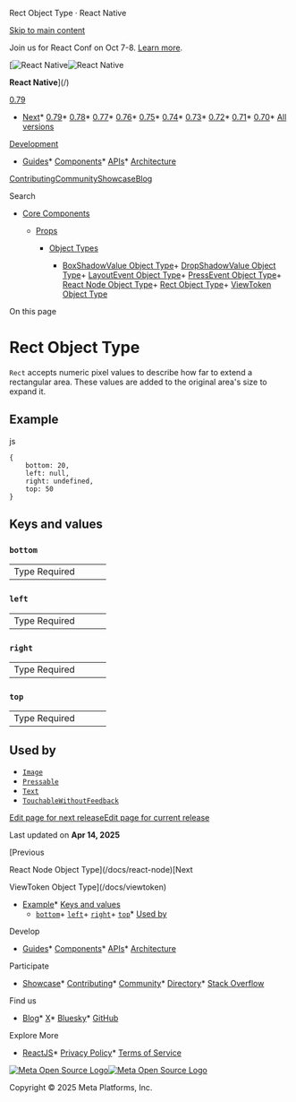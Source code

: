 Rect Object Type · React Native

[Skip to main content](#__docusaurus_skipToContent_fallback)

Join us for React Conf on Oct 7-8. [Learn more](https://conf.react.dev).

[![React Native](/img/header_logo.svg)![React Native](/img/header_logo.svg)

**React Native**](/)

[0.79](/docs/rect)

* [Next](/docs/next/rect)* [0.79](/docs/rect)* [0.78](/docs/0.78/rect)* [0.77](/docs/0.77/rect)* [0.76](/docs/0.76/rect)* [0.75](/docs/0.75/rect)* [0.74](/docs/0.74/rect)* [0.73](/docs/0.73/rect)* [0.72](/docs/0.72/rect)* [0.71](/docs/0.71/rect)* [0.70](/docs/0.70/rect)* [All versions](/versions)

[Development](#)

* [Guides](/docs/getting-started)* [Components](/docs/components-and-apis)* [APIs](/docs/accessibilityinfo)* [Architecture](/architecture/overview)

[Contributing](/contributing/overview)[Community](/community/overview)[Showcase](/showcase)[Blog](/blog)

Search

* [Core Components](/docs/components-and-apis)

  * [Props](/docs/image-style-props)

    * [Object Types](/docs/boxshadowvalue)

      + [BoxShadowValue Object Type](/docs/boxshadowvalue)+ [DropShadowValue Object Type](/docs/dropshadowvalue)+ [LayoutEvent Object Type](/docs/layoutevent)+ [PressEvent Object Type](/docs/pressevent)+ [React Node Object Type](/docs/react-node)+ [Rect Object Type](/docs/rect)+ [ViewToken Object Type](/docs/viewtoken)

On this page

Rect Object Type
================

`Rect` accepts numeric pixel values to describe how far to extend a rectangular area. These values are added to the original area's size to expand it.

Example[​](#example "Direct link to Example")
---------------------------------------------

js

```
{  
    bottom: 20,  
    left: null,  
    right: undefined,  
    top: 50  
}  

```

Keys and values[​](#keys-and-values "Direct link to Keys and values")
---------------------------------------------------------------------

### `bottom`[​](#bottom "Direct link to bottom")

|  |  |  |  |
| --- | --- | --- | --- |
| Type Required|  |  | | --- | --- | | number, `null`, `undefined` No | | | |

### `left`[​](#left "Direct link to left")

|  |  |  |  |
| --- | --- | --- | --- |
| Type Required|  |  | | --- | --- | | number, `null`, `undefined` No | | | |

### `right`[​](#right "Direct link to right")

|  |  |  |  |
| --- | --- | --- | --- |
| Type Required|  |  | | --- | --- | | number, `null`, `undefined` No | | | |

### `top`[​](#top "Direct link to top")

|  |  |  |  |
| --- | --- | --- | --- |
| Type Required|  |  | | --- | --- | | number, `null`, `undefined` No | | | |

Used by[​](#used-by "Direct link to Used by")
---------------------------------------------

* [`Image`](/docs/image)
* [`Pressable`](/docs/pressable)
* [`Text`](/docs/text)
* [`TouchableWithoutFeedback`](/docs/touchablewithoutfeedback)

[Edit page for next release](https://github.com/facebook/react-native-website/edit/main/docs/rect.md)[Edit page for current release](https://github.com/facebook/react-native-website/edit/main/website/versioned_docs/version-0.79/rect.md)

Last updated on **Apr 14, 2025**

[Previous

React Node Object Type](/docs/react-node)[Next

ViewToken Object Type](/docs/viewtoken)

* [Example](#example)* [Keys and values](#keys-and-values)
    + [`bottom`](#bottom)+ [`left`](#left)+ [`right`](#right)+ [`top`](#top)* [Used by](#used-by)

Develop

* [Guides](/docs/getting-started)* [Components](/docs/components-and-apis)* [APIs](/docs/accessibilityinfo)* [Architecture](/architecture/overview)

Participate

* [Showcase](/showcase)* [Contributing](/contributing/overview)* [Community](/community/overview)* [Directory](https://reactnative.directory/)* [Stack Overflow](https://stackoverflow.com/questions/tagged/react-native)

Find us

* [Blog](/blog)* [X](https://x.com/reactnative)* [Bluesky](https://bsky.app/profile/reactnative.dev)* [GitHub](https://github.com/facebook/react-native)

Explore More

* [ReactJS](https://react.dev/)* [Privacy Policy](https://opensource.fb.com/legal/privacy/)* [Terms of Service](https://opensource.fb.com/legal/terms/)

[![Meta Open Source Logo](/img/oss_logo.svg)![Meta Open Source Logo](/img/oss_logo.svg)](https://opensource.fb.com/)

Copyright © 2025 Meta Platforms, Inc.